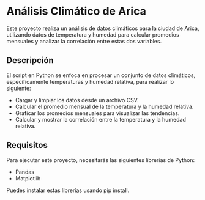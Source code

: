 # Análisis Climático de Arica

Este proyecto realiza un análisis de datos climáticos para la ciudad de Arica, utilizando datos de temperatura y humedad para calcular promedios mensuales y analizar la correlación entre estas dos variables.

## Descripción

El script en Python se enfoca en procesar un conjunto de datos climáticos, específicamente temperaturas y humedad relativa, para realizar lo siguiente:

- Cargar y limpiar los datos desde un archivo CSV.
- Calcular el promedio mensual de la temperatura y la humedad relativa.
- Graficar los promedios mensuales para visualizar las tendencias.
- Calcular y mostrar la correlación entre la temperatura y la humedad relativa.

## Requisitos

Para ejecutar este proyecto, necesitarás las siguientes librerías de Python:

- Pandas
- Matplotlib

Puedes instalar estas librerías usando pip install.
